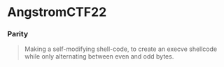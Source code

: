 AngstromCTF22
=======

<h3> Parity </h3>

> Making a self-modifying shell-code, to create an execve shellcode while only alternating between even and odd bytes.